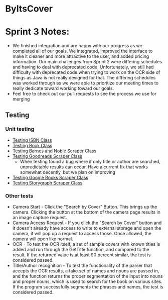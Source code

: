 # ByItsCover 

# Sprint 3 Notes:
* We finished integration and are happy with our progress as we completed all of our goals. We integrated, improved the interface to make it cleaner and more attractive to the user, and added pricing information. Our main challenges from Sprint 2 were differing schedules and having to deal with deprecated code. Unfortunately, we still had difficulty with deprecated code when trying to work on the OCR side of things as Java is not really designed for that. The differing schedules was worked through as we were able to prioritize our meeting times to really dedicate toward working toward our goals.
* Feel free to check out our pull requests to see the process we use for merging
## Testing  
### Unit testing
- [Testing ISBN Class](https://github.com/CS495Group8/ByItsCover/blob/CurrentBook-refactor/app/src/test/java/com/example/byitscover/helpers/IsbnTest.java)
- [Testing Book Class](https://github.com/CS495Group8/ByItsCover/blob/CurrentBook-refactor/app/src/test/java/com/example/byitscover/helpers/BookTest.java)
- [Testing Barnes and Noble Scraper Class](https://github.com/CS495Group8/ByItsCover/blob/scrapersTestsAndComments/app/src/test/java/com/example/byitscover/scrapers/BarnesAndNobleScraperTest.java)
- [Testing Goodreads Scraper Class](https://github.com/CS495Group8/ByItsCover/blob/scrapersTestsAndComments/app/src/test/java/com/example/byitscover/scrapers/GoodreadsScraperTest.java)
  - When testing found a bug where if only title or author are searched, unpredictable results can occur. Have a current fix that works somewhat decently, but we plan on improving
- [Testing Google Books Scraper Class](https://github.com/CS495Group8/ByItsCover/blob/scrapersTestsAndComments/app/src/test/java/com/example/byitscover/scrapers/GoogleScraperTest.java)
- [Testing Storygraph Scraper Class](https://github.com/CS495Group8/ByItsCover/blob/scrapersTestsAndComments/app/src/test/java/com/example/byitscover/scrapers/StorygraphScraperTest.java)
### Other tests
* Camera Start - Click the "Search by Cover" Button. This brings up the camera. Clicking the button at the bottom of the camera page results in an image capture request. 
* Camera Access Request - If you click the "Search by Cover" button and it doesn't already have access to write to external storage and open the camera, it will pop up a request to access those. Once allowed, the camera will open like normal.
* OCR - To test the OCR itself, a set of sample covers with known titles is added and run through the GetTitle function, and compared to the result. If the returned value is at least 90 percent similar, the test is considered passed.
* Title/Author recognition - To test the functionality of the parser that accepts the OCR results, a fake set of names and nouns are passed in, and the function returns the proper segmentation of the input into nouns and proper nouns, which is used to search for the book on various sites. If the program successfully segments the phrases and names, the test is considered passed.
